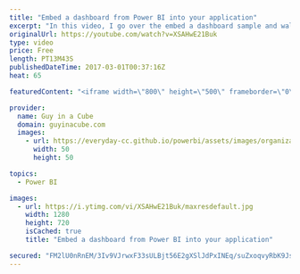 ```yaml
---
title: "Embed a dashboard from Power BI into your application"
excerpt: "In this video, I go over the embed a dashboard sample and walk you through how to actually embed a dashboard into your application. This uses a combination of the Power BI REST APIs and the JavaScript API.  Embed Dashboards in Your Applications to Monitor Your Business in Context (Blog) - https://powerbi.microsoft.com/en-us/blog/embed-dashboard/"
originalUrl: https://youtube.com/watch?v=XSAHwE21Buk
type: video
price: Free
length: PT13M43S
publishedDateTime: 2017-03-01T00:37:16Z
heat: 65

featuredContent: "<iframe width=\"800\" height=\"500\" frameborder=\"0\" src=\"https://www.youtube.com/embed/XSAHwE21Buk\" allow=\"accelerometer; autoplay; encrypted-media; gyroscope; picture-in-picture\" allowfullscreen></iframe>"

provider:
  name: Guy in a Cube
  domain: guyinacube.com
  images:
    - url: https://everyday-cc.github.io/powerbi/assets/images/organizations/guyinacube.com-50x50.jpg
      width: 50
      height: 50

topics:
  - Power BI

images:
  - url: https://i.ytimg.com/vi/XSAHwE21Buk/maxresdefault.jpg
    width: 1280
    height: 720
    isCached: true
    title: "Embed a dashboard from Power BI into your application"

secured: "FM2lU0nRnEM/3Iv9VJrwxF33sULBjt56E2gXSlJdPxINEq/suZxoqvyRbK9Js80GMFE6F9/c6DiuiyXafhDXnPpKOQJu7C0e7WP8LPe3BKmaMaw2IbsBblGBzksUhfqbTVRMLjnc6RcxDJY0PdclsysSoAjyLwi35Fjot+0SIEwcjcJ3iv0mVCMBr0eMlgrlPDcW/BJSSBe8ios+Sw8KkHfI7Y5EJCzqBpYSIDIromE/gnsJCftEV38xHgz2xKrvJi84UZOU5dQ7TGIqc108qwqZCIvDuzvNoc3v+6omaEOUoTio9iXPng5OuVEun7JlUP0F8W04E9d8EZzbqTolUJHugkYH3O47O14cAvpIZly45ax9bbLGE4fKIv6sztn7ZxgFbUTubPDJvVoMyJPHi3bHYdSXYjXUq7ld9G/qC5re9faXivu+w4FrImFkFpSk;C5oBk77Y3yXZ7TOalaONug=="
---
```


